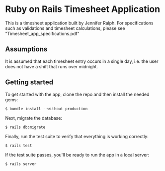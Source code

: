 # Ruby on Rails Timesheet Application

This is a timesheet application built by Jennifer Ralph. For specifications such as validations and timesheet calculations, please see "Timesheet_app_specifications.pdf"

## Assumptions

It is assumed that each timesheet entry occurs in a single day, i.e. the user does not have a shift that runs over midnight.

## Getting started

To get started with the app, clone the repo and then install the needed gems:

```
$ bundle install --without production
```

Next, migrate the database:

```
$ rails db:migrate
```

Finally, run the test suite to verify that everything is working correctly:

```
$ rails test
```

If the test suite passes, you'll be ready to run the app in a local server:

```
$ rails server
```